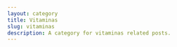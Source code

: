 ```yaml
---
layout: category
title: Vitaminas
slug: vitaminas
description: A category for vitaminas related posts.
---
```

